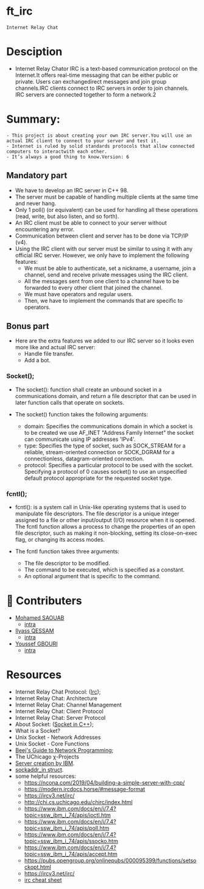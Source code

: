 # ft_irc
	Internet Relay Chat

# Desciption
 - Internet Relay Chator IRC is a text-based communication protocol on the Internet.It offers real-time messaging that can be either public or private. Users can exchangedirect messages and join group channels.IRC clients connect to IRC servers in order to join channels. IRC servers are connected together to form a network.2

# Summary:
	- This project is about creating your own IRC server.You will use an actual IRC client to connect to your server and test it.
	- Internet is ruled by solid standards protocols that allow connected computers to interactwith each other.
	- It’s always a good thing to know.Version: 6

## Mandatory part
 - We have to develop an IRC server in C++ 98.
 - The server must be capable of handling multiple clients at the same time and never hang.
 - Only 1 poll() (or equivalent) can be used for handling all these operations (read, write, but also listen, and so forth).
 - An IRC client must be able to connect to your server without encountering any error.
 - Communication between client and server has to be done via TCP/IP (v4).
 - Using the IRC client with our server must be similar to using it with any official IRC server. However, we only have to implement the following features:
	-	We must be able to authenticate, set a nickname, a username, join a channel, send and receive private messages using the IRC client.
	- All the messages sent from one client to a channel have to be forwarded to every other client that joined the channel.
	- We must have operators and regular users.
	- Then, we have to implement the commands that are specific to operators.

## Bonus part
 - Here are the extra features we added to our IRC server so it looks even more like and actual IRC server:
	- Handle file transfer.
	- Add a bot.

### Socket();
- The socket(): function shall create an unbound socket in a communications domain, and return a file descriptor that can be used in later function calls that operate on sockets.

- The socket() function takes the following arguments:
	- domain: Specifies the communications domain in which a socket is to be created we use AF_INET "Address Family Internet" the socket can communicate using IP addresses 'IPv4'.
	- type: Specifies the type of socket, such as SOCK_STREAM for a reliable, stream-oriented connection or SOCK_DGRAM for a connectionless, datagram-oriented connection.
	- protocol: Specifies a particular protocol to be used with the socket. Specifying a protocol of 0 causes socket() to use an unspecified default protocol appropriate for the requested socket type.

### fcntl();
- fcntl(): is a system call in Unix-like operating systems that is used to manipulate file descriptors. The file descriptor is a unique integer assigned to a file or other input/output (I/O) resource when it is opened. The fcntl function allows a process to change the properties of an open file descriptor, such as making it non-blocking, setting its close-on-exec flag, or changing its access modes.

- The fcntl function takes three arguments:
	- The file descriptor to be modified.
	- The command to be executed, which is specified as a constant.
	- An optional argument that is specific to the command.
<!-- <div align="center"><img src="Images/Diagrame.png"></div> -->

# 💪 Contributers

- [Mohamed SAOUAB](https://github.com/msaouab)
	- [intra](https://profile.intra.42.fr/users/msaouab)
- [Ilyass QESSAM](https://github.com/iqessam)
	- [intra](https://profile.intra.42.fr/users/iqessam)
- [Youssef GBOURI](https://github.com/ygbouri)
	- [intra](https://profile.intra.42.fr/users/ygbouri)
	
# Resources
 - Internet Relay Chat Protocol: ([Irc](https://www.rfc-editor.org/rfc/rfc1459));
 - Internet Relay Chat: Architecture
 - Internet Relay Chat: Channel Management
 - Internet Relay Chat: Client Protocol
 - Internet Relay Chat: Server Protocol
 - About Socket: ([Socket in C++](https://www.geeksforgeeks.org/socket-programming-cc/));
 - What is a Socket?
 - Unix Socket - Network Addresses
 - Unix Socket - Core Functions
 - [Beej's Guide to Network Programming](https://beej.us/guide/bgnet/html/#intro);
 - The UChicago χ-Projects
 - [Server creation by IBM](https://www.ibm.com/docs/en/i/7.4?topic=designs-using-poll-instead-select).
 - [sockaddr_in struct](https://www.gta.ufrj.br/ensino/eel878/sockets/sockaddr_inman.html).
 - some helpful resources:
 	- https://ncona.com/2019/04/building-a-simple-server-with-cpp/
	- https://modern.ircdocs.horse/#message-format
	- https://ircv3.net/irc/
	- http://chi.cs.uchicago.edu/chirc/index.html
	- https://www.ibm.com/docs/en/i/7.4?topic=ssw_ibm_i_74/apis/ioctl.htm
	- https://www.ibm.com/docs/en/i/7.4?topic=ssw_ibm_i_74/apis/poll.htm
	- https://www.ibm.com/docs/en/i/7.4?topic=ssw_ibm_i_74/apis/ssocko.htm
	- https://www.ibm.com/docs/en/i/7.4?topic=ssw_ibm_i_74/apis/accept.htm
	- https://pubs.opengroup.org/onlinepubs/000095399/functions/setsockopt.html
	- https://ircv3.net/irc/
	- [irc cheat sheet](https://gist.github.com/xero/2d6e4b061b4ecbeb9f99)